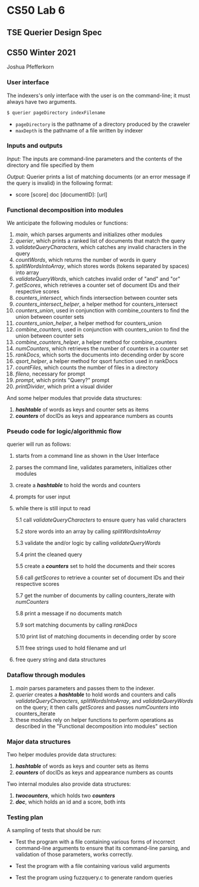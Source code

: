 # CS50 Lab 6
## TSE Querier Design Spec
## CS50 Winter 2021
Joshua Pfefferkorn

### User interface

The indexers's only interface with the user is on the command-line; it must always have two arguments.

```bash
$ querier pageDirectory indexFilename
```

- `pageDirectory` is the pathname of a directory produced by the craweler
- `maxDepth`  is the pathname of a file written by indexer

### Inputs and outputs

*Input:* The inputs are command-line parameters and the contents of the directory and file specified by them

*Output:* Querier prints a list of matching documents (or an error message if the query is invalid) in the following format:

* score [score] doc [documentID]: [url]

### Functional decomposition into modules

We anticipate the following modules or functions:

 1. *main*, which parses arguments and initializes other modules
 2. *querier*, which prints a ranked list of documents that match the query
 3. *validateQueryCharacters*, which catches any invalid characters in the query 
 4. *countWords*, which returns the number of words in query
 5. *splitWordsIntoArray*, which stores words (tokens separated by spaces) into array
 6. *validateQueryWords*, which catches invalid order of "and" and "or"
 7. *getScores*, which retrieves a counter set of document IDs and their respective scores
 8. *counters_intersect*, which finds intersection between counter sets
 9. *counters_intersect_helper*, a helper method for counters_intersect
 10. *counters_union*, used in conjunction with combine_counters to find the union between counter sets
 11. *counters_union_helper*, a helper method for counters_union
 12. *combine_counters*, used in conjunction with counters_union to find the union between counter sets
 13. *combine_counters_helper*, a helper method for combine_counters
 14. *numCounters*, which retrieves the number of counters in a counter set
 15. *rankDocs*, which sorts the documents into decending order by score
 16. *qsort_helper*, a helper method for qsort function used in rankDocs
 17. *countFiles*, which counts the number of files in a directory
 18. *fileno*, necessary for prompt
 19. *prompt*, which prints "Query?" prompt
 20. *printDivider*, which print a visual divider

And some helper modules that provide data structures:

  1. ***hashtable*** of words as keys and counter sets as items
  2. ***counters*** of docIDs as keys and appearance numbers as counts

### Pseudo code for logic/algorithmic flow

querier will run as follows:

1. starts from a command line as shown in the User Interface
2. parses the command line, validates parameters, initializes other modules
3. create a ***hashtable*** to hold the words and counters
4. prompts for user input
5. while there is still input to read

	5.1 call *validateQueryCharacters* to ensure query has valid characters

	5.2 store words into an array by calling *splitWordsIntoArray*

	5.3 validate the and/or logic by calling *validateQueryWords*

	5.4 print the cleaned query

	5.5 create a ***counters*** set to hold the documents and their scores

	5.6 call *getScores* to retrieve a counter set of document IDs and their respective scores

	5.7 get the number of documents by calling counters_iterate with *numCounters*

	5.8 print a message if no documents match
	
	5.9 sort matching documents by calling *rankDocs*
	
	5.10 print list of matching documents in decending order by score
	
	5.11 free strings used to hold filename and url
6. free query string and data structures

### Dataflow through modules

1. *main* parses parameters and passes them to the indexer.
2. *querier* creates a ***hashtable*** to hold words and counters and calls *validateQueryCharacters*, *splitWordsIntoArray*, and *validateQueryWords* on the query; it then calls *getScores* and passes *numCounters* into counters_iterate
3. these modules rely on helper functions to perform operations as described in the "Functional decomposition into modules" section

### Major data structures

Two helper modules provide data structures:

 1. ***hashtable*** of words as keys and counter sets as items
 2. ***counters*** of docIDs as keys and appearance numbers as counts

Two internal modules also provide data structures:
 1. ***twocounters***, which holds two ***counters***
 2. ***doc***, which holds an id and a score, both ints

### Testing plan

A sampling of tests that should be run:

-  Test the program with a file containing various forms of incorrect command-line arguments to ensure that its command-line parsing, and validation of those parameters, works correctly.

- Test the program with a file containing various valid arguments

- Test the program using fuzzquery.c to generate random queries